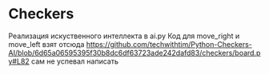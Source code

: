 # Checkers

Реализация искуственного интеллекта в ai.py
Код для move_right и move_left взят отсюда https://github.com/techwithtim/Python-Checkers-AI/blob/6d65a06595395f30b8dc6df63723ade242dafd83/checkers/board.py#L82 сам не успевал написать
